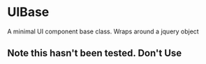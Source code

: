 UIBase
======

A minimal UI component base class. Wraps around a jquery object


## Note this hasn't been tested. Don't Use
